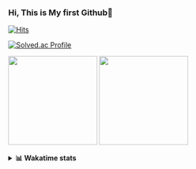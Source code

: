 ### Hi, This is My first Github👋
[![Hits](https://hits.seeyoufarm.com/api/count/incr/badge.svg?url=https%3A%2F%2Fgithub.com%2FJonghyun-Park1027&count_bg=%2379C83D&title_bg=%23555555&icon=&icon_color=%23E7E7E7&title=hits&edge_flat=false)](https://hits.seeyoufarm.com)
<br>

[![Solved.ac Profile](http://mazassumnida.wtf/api/v2/generate_badge?boj=ppjjhh1027)](https://solved.ac/ppjjhh1027/)

<p>
  <img height="180em" src="https://github-readme-stats-eight-rho-29.vercel.app/api?username=Jonghyun-Park1027&show_icons=true&include_all_commits=true&bg_color=30,e96443,904e95&title_color=fff&text_color=fff">
  <img height="180em" src="https://github-readme-stats-eight-rho-29.vercel.app/api/top-langs/?username=Jonghyun-Park1027&layout=compact&bg_color=30,e96443,904e95&title_color=fff&text_color=fff">


</p>
<details>
<summary><b>📊 Wakatime stats</b><br></summary>
<div>
<hr/>




<!--START_SECTION:waka-->
![Code Time](http://img.shields.io/badge/Code%20Time-220%20hrs%2059%20mins-blue)

![Profile Views](http://img.shields.io/badge/Profile%20Views-0-blue)

**🐱 My GitHub Data** 

> 📦 83.7 kB Used in GitHub's Storage 
 > 
> 🏆 144 Contributions in the Year 2023
 > 
> 🚫 Not Opted to Hire
 > 
> 📜 14 Public Repositories 
 > 
> 🔑 5 Private Repositories 
 > 
**I'm an Early 🐤** 

```text
🌞 Morning                37 commits          █████░░░░░░░░░░░░░░░░░░░░   18.69 % 
🌆 Daytime                103 commits         █████████████░░░░░░░░░░░░   52.02 % 
🌃 Evening                53 commits          ███████░░░░░░░░░░░░░░░░░░   26.77 % 
🌙 Night                  5 commits           █░░░░░░░░░░░░░░░░░░░░░░░░   02.53 % 
```
📅 **I'm Most Productive on Sunday** 

```text
Monday                   18 commits          ██░░░░░░░░░░░░░░░░░░░░░░░   09.09 % 
Tuesday                  36 commits          █████░░░░░░░░░░░░░░░░░░░░   18.18 % 
Wednesday                14 commits          ██░░░░░░░░░░░░░░░░░░░░░░░   07.07 % 
Thursday                 12 commits          ██░░░░░░░░░░░░░░░░░░░░░░░   06.06 % 
Friday                   35 commits          ████░░░░░░░░░░░░░░░░░░░░░   17.68 % 
Saturday                 40 commits          █████░░░░░░░░░░░░░░░░░░░░   20.20 % 
Sunday                   43 commits          █████░░░░░░░░░░░░░░░░░░░░   21.72 % 
```


📊 **This Week I Spent My Time On** 

```text
🕑︎ Time Zone: Asia/Seoul

💬 Programming Languages: 
Jupyter                  1 hr 17 mins        █████████████████████████   100.00 % 

🔥 Editors: 
PyCharm                  1 hr 17 mins        █████████████████████████   100.00 % 

🐱‍💻 Projects: 
statistics               1 hr 16 mins        █████████████████████████   98.17 % 
AIfactory_competition    1 min               ░░░░░░░░░░░░░░░░░░░░░░░░░   01.83 % 

💻 Operating System: 
Windows                  1 hr 17 mins        █████████████████████████   100.00 % 
```

**I Mostly Code in Jupyter Notebook** 

```text
Jupyter Notebook         8 repos             ██████████████░░░░░░░░░░░   57.14 % 
HTML                     3 repos             █████░░░░░░░░░░░░░░░░░░░░   21.43 % 
Python                   2 repos             ████░░░░░░░░░░░░░░░░░░░░░   14.29 % 
R                        1 repo              ██░░░░░░░░░░░░░░░░░░░░░░░   07.14 % 
```




 Last Updated on 16/05/2023 18:33:32 UTC
<!--END_SECTION:waka-->
</details>



